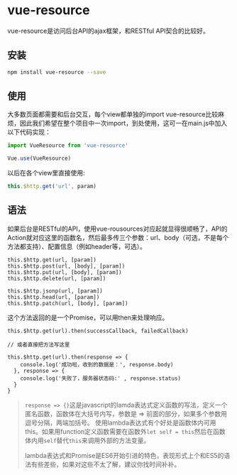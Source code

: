 vue-resource
====

vue-resource是访问后台API的ajax框架，和RESTful API契合的比较好。

## 安装

```bash
npm install vue-resource --save
```

## 使用

大多数页面都需要和后台交互，每个view都单独的import vue-resource比较麻烦，因此我们希望在整个项目中一次import，到处使用，这可一在main.js中加入以下代码实现：

```JavaScript
import VueResource from 'vue-resource'

Vue.use(VueResource)
```
以后在各个view里直接使用: 

```JavaScript
this.$http.get('url', param) 
```

## 语法

如果后台是RESTful的API，使用vue-rousources对应起就显得很顺畅了，API的Action就对应这里的函数名，然后最多传三个参数：url、body（可选，不是每个方法都支持）、配置信息（例如header等，可选）。

```
this.$http.get(url, [param])
this.$http.post(url, [body], [param])
this.$http.put(url, [body], [param])
this.$http.delete(url, [param])

this.$http.jsonp(url, [param])
this.$http.head(url, [param])
this.$http.patch(url, [body], [param])

```
这个方法返回的是一个Promise，可以用then来处理响应。

```
this.$http.get(url).then(successCallback, failedCallback)

// 或者直接把方法写这里

this.$http.get(url).then(response => {
    console.log('成功啦，收到的数据是：', response.body)
  }, response => {
    console.log('失败了，服务器状态码:' , response.status)
  }
}
```

> `response => {}`这是javascript的lamda表达式定义函数的写法，定义一个匿名函数，函数体在大括号内写，参数是 => 前面的部分，如果多个参数用逗号分隔，两端加括号。 使用lambda表达式有个好处是函数体内可用this。如果用function定义函数需要在函数外`let self = this`然后在函数体内用`self`替代`this`来调用外部的方法变量。
>
> lambda表达式和Promise是ES6开始引进的特色，表现形式上个和ES5的语法有些差些，如果对这些不太了解，建议你找时间补补。

